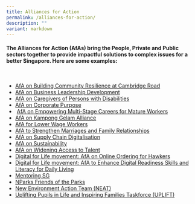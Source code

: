 ```yaml
---
title: Alliances for Action
permalink: /alliances-for-action/
description: ""
variant: markdown
---
```

#### The Alliances for Action (AfAs) bring the People, Private and Public sectors together to provide impactful solutions to complex issues for a better Singapore. Here are some examples:

<br>

* [AfA on Building Community Resilience at Cambridge Road](https://www.straitstimes.com/singapore/cambridge-road-residents-are-greening-their-neighbourhood-from-the-ground-up-heres-how-theyre-doing-it)
* [AfA on Business Leadership Development ](https://www.straitstimes.com/business/companies-government-should-develop-singaporean-talent-for-top-roles-in-global-firms-sbf-report)
* [AfA on Caregivers of Persons with Disabilities](https://caring.sg/#services)
* [AfA on Corporate Purpose](https://www.thecompanyofgood.sg/corporate-purpose#alliance-for-action-on-corporate-purpose)
* &nbsp;[AfA on Empowering Multi-Stage Careers for Mature Workers](https://www.channelnewsasia.com/singapore/older-senior-workers-employment-work-manpower-labour-force-participation-4981606?cid=internal_sharetool_iphone_07032025_cna)
* [AfA on Kampong Gelam Alliance](https://www.straitstimes.com/singapore/five-year-plan-launched-to-energise-kampong-glam-attract-more-visitors)
* [AfA for Lower Wage Workers](https://www.straitstimes.com/singapore/initiatives-to-empower-uplift-lower-wage-workers-to-forge-ahead-even-as-alliance-for-action-ends)
* [AfA to Strengthen Marriages and Family Relationships](https://www.msf.gov.sg/what-we-do/afam/home)
* [AfA on Supply Chain Digitalisation](https://sgtradex.com/index.php)
* [AfA on Sustainability](https://www.climateimpactx.com/about)
* [AfA on Widening Access to Talent ](https://www.straitstimes.com/business/new-one-stop-resource-portal-to-guide-s-pore-employers-on-redesigning-jobs-amid-disruption-competition)
* [Digital for Life movement: AfA on Online Ordering for Hawkers](https://www.whyq.sg/sghawkersonline)
* [Digital for Life movement: AfA to Enhance Digital Readiness Skills and Literacy for Daily Living](https://www.smartnation.gov.sg/media-hub/speeches/smart-nation-and-u-2021/)
* [Mentoring SG](https://mentoring.sg/)
* [NParks Friends of the Parks](https://fotp.nparks.gov.sg/)
* [New Environment Action Team (NEAT)](https://www.mnd.gov.sg/newsroom/press-releases/view/launch-of-alliance-for-action-to-help-hoarders-in-singapore-through-whole-of-society-approach)
* [Uplifting Pupils in Life and Inspiring Families Taskforce (UPLIFT)](https://www.straitstimes.com/singapore/politics/more-help-for-disadvantaged-and-special-needs-students-maliki-osman)